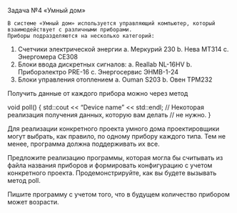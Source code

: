 Задача №4
«Умный дом»

	В системе «Умный дом» используется управляющий компьютер, который взаимодействует с различными приборами.
	Приборы подразделяются на несколько категорий:
1.	Счетчики электрической энергии
a.	Меркурий 230
b.	Нева МТ314
c.	Энергомера CE308
2.	Блоки ввода дискретных сигналов:
a.	Reallab NL-16HV
b.	Приборэлектро PRE-16
c.	Энергосервис ЭНМВ-1-24
3.	Блоки управления отоплением
a.	Ouman S203
b.	Овен ТРМ232

Получить данные от каждого прибора можно через метод

void poll() {
	std::cout << “Device name” << std::endl;
// Некоторая реализация получения данных, которую вам делать
// не нужно.
}

Для реализации конкретного проекта умного дома проектировщики могут выбрать, как правило, по одному прибору каждого типа. Тем не менее, программа должна поддерживать их все.

Предложите реализацию программы, которая могла бы считывать из файла названия приборов и формировать конфигурацию с учетом конкретного проекта.
Продемонстрируйте, как вы будете вызывать метод poll.

Пишите программу с учетом того, что в будущем количество прибором может возрасти.
